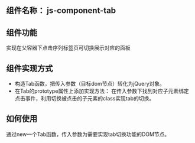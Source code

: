 ## 组件名称： js-component-tab
## 组件功能
实现在父容器下点击序列标签页可切换展示对应的面板
## 组件实现方式
- 构造Tab函数，把传入参数（目标dom节点）转化为jQuery对象。
- 在Tab的prototype属性上添加实现方法： 在传入参数下找到对应子元素绑定点击事件，利用切换被点击的子元素的class实现tab的切换。

## 如何使用
通过new一个Tab函数，传入参数为需要实现tab切换功能的DOM节点。